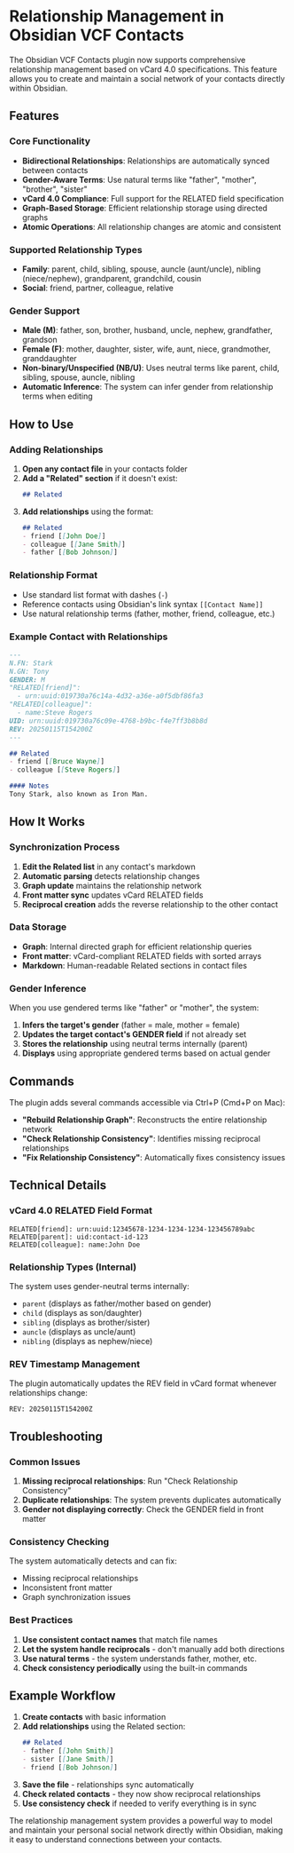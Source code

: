 # Relationship Management in Obsidian VCF Contacts

The Obsidian VCF Contacts plugin now supports comprehensive relationship management based on vCard 4.0 specifications. This feature allows you to create and maintain a social network of your contacts directly within Obsidian.

## Features

### Core Functionality
- **Bidirectional Relationships**: Relationships are automatically synced between contacts
- **Gender-Aware Terms**: Use natural terms like "father", "mother", "brother", "sister"
- **vCard 4.0 Compliance**: Full support for the RELATED field specification
- **Graph-Based Storage**: Efficient relationship storage using directed graphs
- **Atomic Operations**: All relationship changes are atomic and consistent

### Supported Relationship Types
- **Family**: parent, child, sibling, spouse, auncle (aunt/uncle), nibling (niece/nephew), grandparent, grandchild, cousin
- **Social**: friend, partner, colleague, relative

### Gender Support
- **Male (M)**: father, son, brother, husband, uncle, nephew, grandfather, grandson
- **Female (F)**: mother, daughter, sister, wife, aunt, niece, grandmother, granddaughter  
- **Non-binary/Unspecified (NB/U)**: Uses neutral terms like parent, child, sibling, spouse, auncle, nibling
- **Automatic Inference**: The system can infer gender from relationship terms when editing

## How to Use

### Adding Relationships

1. **Open any contact file** in your contacts folder
2. **Add a "Related" section** if it doesn't exist:
   ```markdown
   ## Related
   ```
3. **Add relationships** using the format:
   ```markdown
   ## Related
   - friend [[John Doe]]
   - colleague [[Jane Smith]]
   - father [[Bob Johnson]]
   ```

### Relationship Format
- Use standard list format with dashes (`-`)
- Reference contacts using Obsidian's link syntax `[[Contact Name]]`
- Use natural relationship terms (father, mother, friend, colleague, etc.)

### Example Contact with Relationships
```markdown
---
N.FN: Stark
N.GN: Tony
GENDER: M
"RELATED[friend]":
  - urn:uuid:019730a76c14a-4d32-a36e-a0f5dbf86fa3
"RELATED[colleague]":
  - name:Steve Rogers
UID: urn:uuid:019730a76c09e-4768-b9bc-f4e7ff3b8b8d
REV: 20250115T154200Z
---

## Related
- friend [[Bruce Wayne]]
- colleague [[Steve Rogers]]

#### Notes
Tony Stark, also known as Iron Man.
```

## How It Works

### Synchronization Process
1. **Edit the Related list** in any contact's markdown
2. **Automatic parsing** detects relationship changes
3. **Graph update** maintains the relationship network
4. **Front matter sync** updates vCard RELATED fields
5. **Reciprocal creation** adds the reverse relationship to the other contact

### Data Storage
- **Graph**: Internal directed graph for efficient relationship queries
- **Front matter**: vCard-compliant RELATED fields with sorted arrays
- **Markdown**: Human-readable Related sections in contact files

### Gender Inference
When you use gendered terms like "father" or "mother", the system:
1. **Infers the target's gender** (father = male, mother = female)
2. **Updates the target contact's GENDER field** if not already set
3. **Stores the relationship** using neutral terms internally (parent)
4. **Displays** using appropriate gendered terms based on actual gender

## Commands

The plugin adds several commands accessible via Ctrl+P (Cmd+P on Mac):

- **"Rebuild Relationship Graph"**: Reconstructs the entire relationship network
- **"Check Relationship Consistency"**: Identifies missing reciprocal relationships
- **"Fix Relationship Consistency"**: Automatically fixes consistency issues

## Technical Details

### vCard 4.0 RELATED Field Format
```
RELATED[friend]: urn:uuid:12345678-1234-1234-1234-123456789abc
RELATED[parent]: uid:contact-id-123  
RELATED[colleague]: name:John Doe
```

### Relationship Types (Internal)
The system uses gender-neutral terms internally:
- `parent` (displays as father/mother based on gender)
- `child` (displays as son/daughter)
- `sibling` (displays as brother/sister)
- `auncle` (displays as uncle/aunt)
- `nibling` (displays as nephew/niece)

### REV Timestamp Management
The plugin automatically updates the REV field in vCard format whenever relationships change:
```
REV: 20250115T154200Z
```

## Troubleshooting

### Common Issues
1. **Missing reciprocal relationships**: Run "Check Relationship Consistency"
2. **Duplicate relationships**: The system prevents duplicates automatically
3. **Gender not displaying correctly**: Check the GENDER field in front matter

### Consistency Checking
The system automatically detects and can fix:
- Missing reciprocal relationships
- Inconsistent front matter
- Graph synchronization issues

### Best Practices
1. **Use consistent contact names** that match file names
2. **Let the system handle reciprocals** - don't manually add both directions
3. **Use natural terms** - the system understands father, mother, etc.
4. **Check consistency periodically** using the built-in commands

## Example Workflow

1. **Create contacts** with basic information
2. **Add relationships** using the Related section:
   ```markdown
   ## Related
   - father [[John Smith]]
   - sister [[Jane Smith]]
   - friend [[Bob Johnson]]
   ```
3. **Save the file** - relationships sync automatically
4. **Check related contacts** - they now show reciprocal relationships
5. **Use consistency check** if needed to verify everything is in sync

The relationship management system provides a powerful way to model and maintain your personal social network directly within Obsidian, making it easy to understand connections between your contacts.